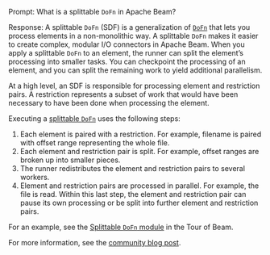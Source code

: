 Prompt:
What is a splittable `DoFn` in Apache Beam?

Response:
A splittable `DoFn` (SDF) is a generalization of [`DoFn`](https://beam.apache.org/documentation/programming-guide/#pardo) that lets you process elements in a non-monolithic way. A splittable `DoFn` makes it easier to create complex, modular I/O connectors in Apache Beam.
When you apply a splittable `DoFn` to an element, the runner can split the element’s processing into smaller tasks. You can checkpoint the processing of an element, and you can split the remaining work to yield additional parallelism.

At a high level, an SDF is responsible for processing element and restriction pairs. A restriction represents a subset of work that would have been necessary to have been done when processing the element.

Executing a [splittable `DoFn`](https://beam.apache.org/documentation/programming-guide/#splittable-dofns) uses the following steps:
1. Each element is paired with a restriction. For example, filename is paired with offset range representing the whole file.
2. Each element and restriction pair is split. For example, offset ranges are broken up into smaller pieces.
3. The runner redistributes the element and restriction pairs to several workers.
4. Element and restriction pairs are processed in parallel. For example, the file is read. Within this last step, the element and restriction pair can pause its own processing or be split into further element and restriction pairs.

For an example, see the [Splittable `DoFn` module](https://tour.beam.apache.org/tour/python/splittable-dofn/splittable) in the Tour of Beam.

For more information, see the [community blog post](https://beam.apache.org/blog/splittable-do-fn-is-available/).
